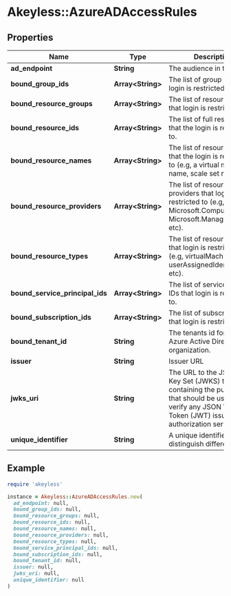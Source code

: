 # Akeyless::AzureADAccessRules

## Properties

| Name | Type | Description | Notes |
| ---- | ---- | ----------- | ----- |
| **ad_endpoint** | **String** | The audience in the JWT. | [optional] |
| **bound_group_ids** | **Array&lt;String&gt;** | The list of group ids that login is restricted to. | [optional] |
| **bound_resource_groups** | **Array&lt;String&gt;** | The list of resource groups that login is restricted to. | [optional] |
| **bound_resource_ids** | **Array&lt;String&gt;** | The list of full resource ids that the login is restricted to. | [optional] |
| **bound_resource_names** | **Array&lt;String&gt;** | The list of resource names that the login is restricted to (e.g, a virtual machine name, scale set name, etc). | [optional] |
| **bound_resource_providers** | **Array&lt;String&gt;** | The list of resource providers that login is restricted to (e.g, Microsoft.Compute, Microsoft.ManagedIdentity, etc). | [optional] |
| **bound_resource_types** | **Array&lt;String&gt;** | The list of resource types that login is restricted to  (e.g, virtualMachines, userAssignedIdentities, etc). | [optional] |
| **bound_service_principal_ids** | **Array&lt;String&gt;** | The list of service principal IDs that login is restricted to. | [optional] |
| **bound_subscription_ids** | **Array&lt;String&gt;** | The list of subscription IDs that login is restricted to. | [optional] |
| **bound_tenant_id** | **String** | The tenants id for the Azure Active Directory organization. | [optional] |
| **issuer** | **String** | Issuer URL | [optional] |
| **jwks_uri** | **String** | The URL to the JSON Web Key Set (JWKS) that containing the public keys that should be used to verify any JSON Web Token (JWT) issued by the authorization server. | [optional] |
| **unique_identifier** | **String** | A unique identifier to distinguish different users | [optional] |

## Example

```ruby
require 'akeyless'

instance = Akeyless::AzureADAccessRules.new(
  ad_endpoint: null,
  bound_group_ids: null,
  bound_resource_groups: null,
  bound_resource_ids: null,
  bound_resource_names: null,
  bound_resource_providers: null,
  bound_resource_types: null,
  bound_service_principal_ids: null,
  bound_subscription_ids: null,
  bound_tenant_id: null,
  issuer: null,
  jwks_uri: null,
  unique_identifier: null
)
```

